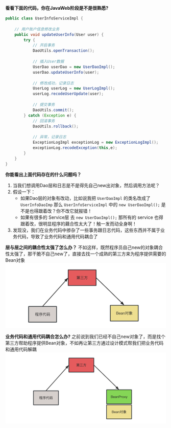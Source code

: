 **看看下面的代码，你在JavaWeb阶段是不是很熟悉?**
```java
public class UserInfoServiceImpl {

    // 用户账户信息修改业务
    public void updateUserInfo(User user) {
        try {
            // 开启事务
            DaoUtils.openTransaction();

            // 插入User数据
            UserDao userDao = new UserDaoImpl();
            userDao.updateUserInfo(user);

            // 修改成功，记录日志
            UserLog userLog = new UserLogImpl();
            userLog.recodeUserUpdate(user);

            // 提交事务
            DaoUtils.commit();
        } catch (Exception e) {
            // 回滚事务
            DaoUtils.rollback();
            
            // 异常，记录日志
            ExceptionLogImpl exceptionLog = new ExceptionLogImpl();
            exceptionLog.recodeException(this,e);
        }
    }
}
```

**你能看出上面代码存在的什么问题吗？**
1. 当我们想调用Dao层和日志是不是得先自己new出对象，然后调用方法呢？  
2. 假设一下： 
   - 如果Dao层的对象有改动，比如说我把 `UserDaoImpl` 的类名改成了 `UserInfoDaoImp` 那么 `UserInfoServiceImpl` 中的 `new UserDaoImpl();` 是不是也得跟着改？你不改它就报错！
   - 如果有很多的 Service层 去 `new UserDaoImpl();` 那所有的 service 也得跟着改，很明显程序的藕合性太大了！触一发而动全身啊！
3. 发现没，我们在业务代码中掺杂了一些事务跟日志代码，这些东西并不属于业务代码，导致了业务代码和通用代码耦合了
   
**层与层之间的耦合性太强了怎么办？**
不如这样，既然程序员自己new的对象耦合性太强了，那干脆不自己new了，直接去找一个成熟的第三方来为程序提供需要的Bean对象
![](../images/01-ioc_thought.png)

**业务代码和通用代码耦合怎么办?**
之前说到我们已经不自己new对象了，而是找个第三方帮助程序提供Bean对象，不如再让第三方通过设计模式帮我们把业务代码和通用代码解耦
![](../images/02-aop_thought.png)


